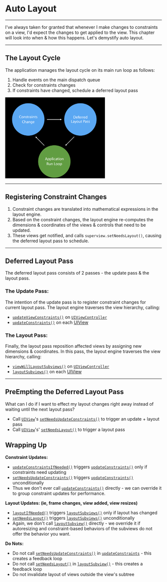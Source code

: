 # Auto Layout
---
I've always taken for granted that whenever I make changes to constraints on a view, I'd expect the changes to get applied to the view.
This chapter will look into when & how this happens. Let's demystify auto layout.

---
## The Layout Cycle

The application manages the layout cycle on its main run loop as follows:
1. Handle events on the main dispatch queue
2. Check for constraints changes
3. If constraints have changed, schedule a deferred layout pass

<img src="images/layout-cycle.png" height="260"/>

---
## Registering Constraint Changes

1. Constraint changes are translated into mathematical expressions in the layout engine.
2. Based on the constraint changes, the layout engine re-computes the dimensions & coordinates of the views & controls that need to be updated.
3. These views get notified, and calls `superview.setNeedsLayout()`, causing the deferred layout pass to schedule.

---
## Deferred Layout Pass

The deferred layout pass consists of 2 passes - the update pass & the layout pass.

### The Update Pass:

The intention of the update pass is to register constraint changes for current layout pass. The layout engine traverses the view hierarchy, calling:

* [`updateViewConstraints()`](https://developer.apple.com/documentation/uikit/uiviewcontroller/1621379-updateviewconstraints) on [`UIViewController`](https://developer.apple.com/documentation/uikit/uiviewcontroller)
* [`updateConstraints()`](https://developer.apple.com/documentation/uikit/uiview/1622512-updateconstraints) on each [UIView](https://developer.apple.com/documentation/uikit/uiview)

### The Layout Pass:

Finally, the layout pass reposition affected views by assigning new dimensions & coordinates. In this pass, the layout engine traverses the view hierarchy, calling:

* [`viewWillLayoutSubviews()`](https://developer.apple.com/documentation/uikit/uiviewcontroller/1621437-viewwilllayoutsubviews) on [`UIViewController`](https://developer.apple.com/documentation/uikit/uiviewcontroller)
* [`layoutSubviews()`](https://developer.apple.com/documentation/uikit/uiview/1622482-layoutsubviews) on each [UIView](https://developer.apple.com/documentation/uikit/uiview)

---
## PreEmpting the Deferred Layout Pass

What can I do if I want to effect my layout changes right away instead of waiting until the next layout pass?

* Call [`UIView`](https://developer.apple.com/documentation/uikit/uiview)'s [`setNeedsUpdateConstraints()`](https://developer.apple.com/documentation/uikit/uiview/1622450-setneedsupdateconstraints) to trigger an update + layout pass
* Call [`UIView`](https://developer.apple.com/documentation/uikit/uiview)'s' [`setNeedsLayout()`](https://developer.apple.com/documentation/uikit/uiview/1622601-setneedslayout) to trigger a layout pass

## Wrapping Up

__Constraint Updates:__
* [`updateConstraintsIfNeeded()`](https://developer.apple.com/documentation/uikit/uiview/1622595-updateconstraintsifneeded) triggers [`updateConstraints()`](https://developer.apple.com/documentation/uikit/uiview/1622512-updateconstraints) only if constraints need updating
* [`setNeedsUpdateConstraints()`](https://developer.apple.com/documentation/uikit/uiview/1622450-setneedsupdateconstraints) triggers [`updateConstraints()`](https://developer.apple.com/documentation/uikit/uiview/1622512-updateconstraints) unconditionally
* Thus we don't ever call [`updateConstraints()`](https://developer.apple.com/documentation/uikit/uiview/1622512-updateconstraints) directly - we can override it to group constraint updates for performance.

__Layout Updates: (ie, frame changes, view added, view resizes)__
* [`layoutIfNeeded()`](https://developer.apple.com/documentation/uikit/uiview/1622507-layoutifneeded) triggers [`layoutSubviews()`](https://developer.apple.com/documentation/uikit/uiview/1622482-layoutsubviews) only if layout has changed
* [`setNeedsLayout()`](https://developer.apple.com/documentation/uikit/uiview/1622601-setneedslayout) triggers [`layoutSubviews()`](https://developer.apple.com/documentation/uikit/uiview/1622482-layoutsubviews) unconditionally
* Again, we don't call [`layoutSubview()`](https://developer.apple.com/documentation/uikit/uiview/1622482-layoutsubviews) directly - we override it if autoresizing and constraint-based behaviors of the subviews do not offer the behavior you want.

__Do Nots:__
* Do not call [`setNeedsUpdateConstraints()`](https://developer.apple.com/documentation/uikit/uiview/1622450-setneedsupdateconstraints) in [`updateConstraints`](https://developer.apple.com/documentation/uikit/uiview/1622512-updateconstraints) - this creates a feedback loop
* Do not call [`setNeedsLayout()`](https://developer.apple.com/documentation/uikit/uiview/1622601-setneedslayout) in [`layoutSubview()`](https://developer.apple.com/documentation/uikit/uiview/1622482-layoutsubviews) - this creates a feedback loop
* Do not invalidate layout of views outside the view's subtree